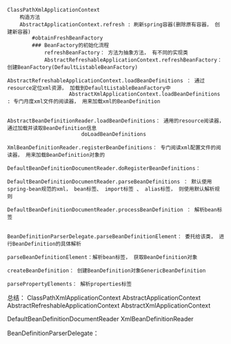 
    ClassPathXmlApplicationContext
        构造方法
        AbstractApplicationContext.refresh : 刷新spring容器(删除原有容器， 创建新容器)
            #obtainFreshBeanFactory
            ### BeanFactory的初始化流程
                refreshBeanFactory： 方法为抽象方法， 有不同的实现类
                AbstractRefreshableApplicationContext.refreshBeanFactory： 创建BeanFactory(DefaultListableBeanFactory)
                    AbstractRefreshableApplicationContext.loadBeanDefinitions ： 通过resource定位xml资源， 加载到DefaultListableBeanFactory中
                        AbstractXmlApplicationContext.loadBeanDefinitions : 专门月度xml文件的阅读器， 用来加载xml的BeanDefinition
                        
                            AbstractBeanDefinitionReader.loadBeanDefinitions： 通用的resource阅读器， 通过加载并读取BeanDefinition信息
                            doLoadBeanDefinitions
                                XmlBeanDefinitionReader.registerBeanDefinitions： 专门阅读xml配置文件的阅读器， 用来加载BeanDefinition对象的
                                    DefaultBeanDefinitionDocumentReader.doRegisterBeanDefinitions： 
                                        DefaultBeanDefinitionDocumentReader.parseBeanDefinitions ： 默认使用spring-bean规范的xml， bean标签、 import标签 、 alias标签， 则使用默认解析规则
                                            DefaultBeanDefinitionDocumentReader.processBeanDefinition ： 解析bean标签
                                            
                                                BeanDefinitionParserDelegate.parseBeanDefinitionElement： 委托给该类， 进行BeanDefinition的具体解析
                                                    parseBeanDefinitionElement：解析bean标签， 获取BeanDefinition对象
                                                        createBeanDefinition： 创建BeanDefinition对象GenericBeanDefinition
                                                        parsePropertyElements： 解析properties标签
                                                            
总结： 
ClassPathXmlApplicationContext
AbstractApplicationContext
AbstractRefreshableApplicationContext
AbstractXmlApplicationContext

DefaultBeanDefinitionDocumentReader
XmlBeanDefinitionReader

BeanDefinitionParserDelegate： 